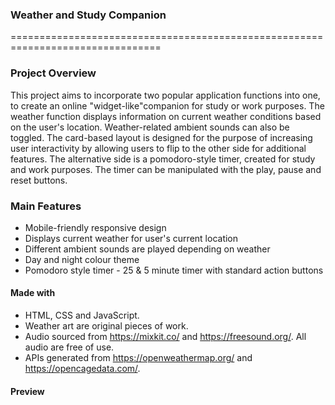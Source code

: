 ### Weather and Study Companion
================================================================================

### Project Overview

This project aims to incorporate two popular application functions into one, to create an online "widget-like"companion for study or work purposes. The weather function displays information on current weather conditions based on the user's location. Weather-related ambient sounds can also be toggled. The card-based layout is designed for the purpose of increasing user interactivity by allowing users to flip to the other side for additional features. The alternative side is a pomodoro-style timer, created for study and work purposes. The timer can be manipulated with the play, pause and reset buttons.

### Main Features

- Mobile-friendly responsive design
- Displays current weather for user's current location
- Different ambient sounds are played depending on weather
- Day and night colour theme
- Pomodoro style timer - 25 & 5 minute timer with standard action buttons

#### Made with

- HTML, CSS and JavaScript.
- Weather art are original pieces of work.
- Audio sourced from https://mixkit.co/ and https://freesound.org/. All audio are free of use.
- APIs generated from https://openweathermap.org/ and https://opencagedata.com/.

#### Preview

